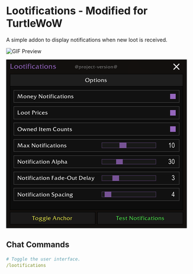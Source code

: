 # Lootifications - Modified for TurtleWoW

A simple addon to display notifications when new loot is received.

![GIF Preview](/.github/preview.gif?raw=true)

![Options](/.github/options.png?raw=true)

## Chat Commands

```yaml
# Toggle the user interface.
/lootifications
```

